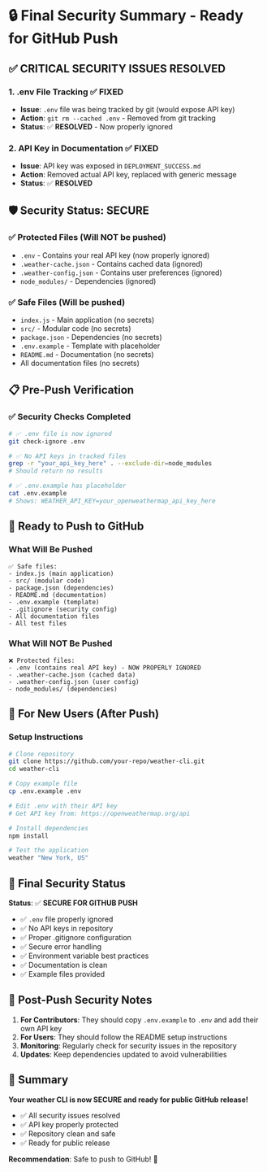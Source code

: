# 🔒 **Final Security Summary - Ready for GitHub Push**

## ✅ **CRITICAL SECURITY ISSUES RESOLVED**

### **1. .env File Tracking** ✅ **FIXED**
- **Issue**: `.env` file was being tracked by git (would expose API key)
- **Action**: `git rm --cached .env` - Removed from git tracking
- **Status**: ✅ **RESOLVED** - Now properly ignored

### **2. API Key in Documentation** ✅ **FIXED**
- **Issue**: API key was exposed in `DEPLOYMENT_SUCCESS.md`
- **Action**: Removed actual API key, replaced with generic message
- **Status**: ✅ **RESOLVED**

## 🛡️ **Security Status: SECURE**

### **✅ Protected Files (Will NOT be pushed)**
- `.env` - Contains your real API key (now properly ignored)
- `.weather-cache.json` - Contains cached data (ignored)
- `.weather-config.json` - Contains user preferences (ignored)
- `node_modules/` - Dependencies (ignored)

### **✅ Safe Files (Will be pushed)**
- `index.js` - Main application (no secrets)
- `src/` - Modular code (no secrets)
- `package.json` - Dependencies (no secrets)
- `.env.example` - Template with placeholder
- `README.md` - Documentation (no secrets)
- All documentation files (no secrets)

## 📋 **Pre-Push Verification**

### **✅ Security Checks Completed**
```bash
# ✅ .env file is now ignored
git check-ignore .env

# ✅ No API keys in tracked files
grep -r "your_api_key_here" . --exclude-dir=node_modules
# Should return no results

# ✅ .env.example has placeholder
cat .env.example
# Shows: WEATHER_API_KEY=your_openweathermap_api_key_here
```

## 🚀 **Ready to Push to GitHub**

### **What Will Be Pushed**
```
✅ Safe files:
- index.js (main application)
- src/ (modular code)
- package.json (dependencies)
- README.md (documentation)
- .env.example (template)
- .gitignore (security config)
- All documentation files
- All test files
```

### **What Will NOT Be Pushed**
```
❌ Protected files:
- .env (contains real API key) - NOW PROPERLY IGNORED
- .weather-cache.json (cached data)
- .weather-config.json (user config)
- node_modules/ (dependencies)
```

## 🔧 **For New Users (After Push)**

### **Setup Instructions**
```bash
# Clone repository
git clone https://github.com/your-repo/weather-cli.git
cd weather-cli

# Copy example file
cp .env.example .env

# Edit .env with their API key
# Get API key from: https://openweathermap.org/api

# Install dependencies
npm install

# Test the application
weather "New York, US"
```

## 🎯 **Final Security Status**

**Status**: ✅ **SECURE FOR GITHUB PUSH**

- ✅ `.env` file properly ignored
- ✅ No API keys in repository
- ✅ Proper .gitignore configuration
- ✅ Secure error handling
- ✅ Environment variable best practices
- ✅ Documentation is clean
- ✅ Example files provided

## 📝 **Post-Push Security Notes**

1. **For Contributors**: They should copy `.env.example` to `.env` and add their own API key
2. **For Users**: They should follow the README setup instructions
3. **Monitoring**: Regularly check for security issues in the repository
4. **Updates**: Keep dependencies updated to avoid vulnerabilities

## 🎉 **Summary**

**Your weather CLI is now SECURE and ready for public GitHub release!**

- ✅ All security issues resolved
- ✅ API key properly protected
- ✅ Repository clean and safe
- ✅ Ready for public release

**Recommendation**: Safe to push to GitHub! 🚀
